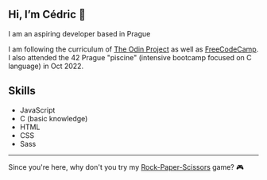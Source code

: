 ## Hi, I’m Cédric :wave:	
I am an aspiring developer based in Prague

I am following the curriculum of [The Odin Project](https://www.theodinproject.com/) as well as [FreeCodeCamp](https://github.com/freeCodeCamp/freeCodeCamp). I also attended the 42 Prague "piscine" (intensive bootcamp focused on C language) in Oct 2022.

## Skills
- JavaScript
- C (basic knowledge)
- HTML
- CSS
- Sass

---

Since you're here, why don't you try my [Rock-Paper-Scissors](https://cedvid.github.io/rockpaperscissors/) game? :video_game:
